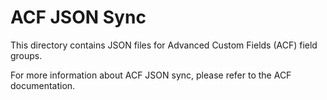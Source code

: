 # ACF JSON Sync

This directory contains JSON files for Advanced Custom Fields (ACF) field groups.

For more information about ACF JSON sync, please refer to the ACF documentation.
